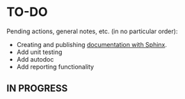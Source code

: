 # TO-DO
Pending actions, general notes, etc. (in no particular order):
* Creating and publishing [documentation with Sphinx](https://packaging.python.org/tutorials/creating-documentation/).
* Add unit testing
* Add autodoc
* Add reporting functionality

## IN PROGRESS
